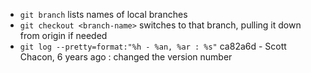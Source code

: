 
<!---
.. ===============LICENSE_START=======================================================
.. Aimee Ukasick CC-BY-4.0
.. ===================================================================================
.. Copyright (C) Aimee Ukasick. All rights reserved.
.. ===================================================================================
.. This documentation file is distributed by Aimee Ukasick
.. under the Creative Commons Attribution 4.0 International License (the "License");
.. you may not use this file except in compliance with the License.
.. You may obtain a copy of the License at
..
.. http://creativecommons.org/licenses/by/4.0
..
.. This file is distributed on an "AS IS" BASIS,
.. WITHOUT WARRANTIES OR CONDITIONS OF ANY KIND, either express or implied.
.. See the License for the specific language governing permissions and
.. limitations under the License.
.. ===============LICENSE_END=========================================================
-->

- ```git branch``` lists names of local branches
- ```git checkout <branch-name>``` switches to that branch, pulling it down from origin if needed
- ```git log --pretty=format:"%h - %an, %ar : %s"```  ca82a6d - Scott Chacon, 6 years ago : changed the version number
